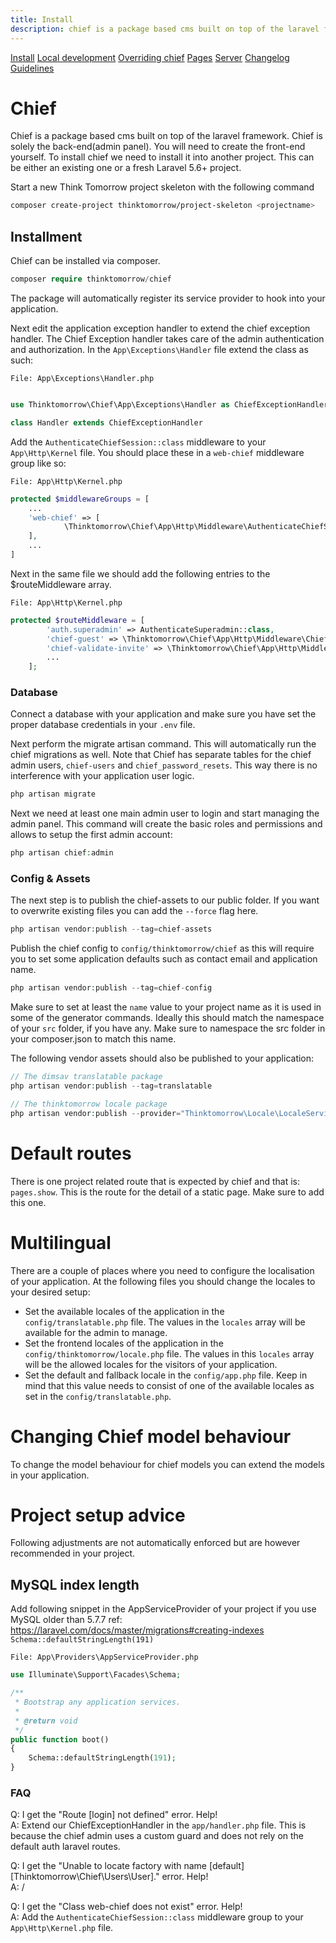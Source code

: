 ```yaml
---
title: Install
description: chief is a package based cms built on top of the laravel framework.
---
```

[Install](index.md)
[Local development](chief-development.md)
[Overriding chief](overriding-chief.md)
[Pages](pages/index.md)
[Server](server.md)
[Changelog](CHANGELOG.md)
[Guidelines](GUIDELINES.md)
# Chief

Chief is a package based cms built on top of the laravel framework.
Chief is solely the back-end(admin panel). You will need to create the front-end yourself.
To install chief we need to install it into another project.
This can be either an existing one or a fresh Laravel 5.6+ project.

Start a new Think Tomorrow project skeleton with the following command
```bash
composer create-project thinktomorrow/project-skeleton <projectname>
```

## Installment

Chief can be installed via composer.
```php
composer require thinktomorrow/chief
```
The package will automatically register its service provider to hook into your application.

Next edit the application exception handler to extend the chief exception handler.
The Chief Exception handler takes care of the admin authentication and authorization.
In the `App\Exceptions\Handler` file extend the class as such:


```File: App\Exceptions\Handler.php```
```php

use Thinktomorrow\Chief\App\Exceptions\Handler as ChiefExceptionHandler;

class Handler extends ChiefExceptionHandler
```

Add the `AuthenticateChiefSession::class` middleware to your `App\Http\Kernel` file. 
You should place these in a `web-chief` middleware group like so:

```File: App\Http\Kernel.php```
```php
protected $middlewareGroups = [
    ...
    'web-chief' => [
            \Thinktomorrow\Chief\App\Http\Middleware\AuthenticateChiefSession::class,
    ],
    ...
]
```

Next in the same file we should add the following entries to the $routeMiddleware array.

```File: App\Http\Kernel.php```
```php
protected $routeMiddleware = [
        'auth.superadmin' => AuthenticateSuperadmin::class,
        'chief-guest' => \Thinktomorrow\Chief\App\Http\Middleware\ChiefRedirectIfAuthenticated::class,
        'chief-validate-invite' => \Thinktomorrow\Chief\App\Http\Middleware\ChiefValidateInvite::class,
        ...
    ];
```

### Database

Connect a database with your application and make sure you have set the proper database credentials in your `.env` file. 

Next perform the migrate artisan command. This will automatically run the chief migrations as well.
Note that Chief has separate tables for the chief admin users, `chief-users` and `chief_password_resets`. This way there
is no interference with your application user logic.

```php
php artisan migrate
```

Next we need at least one main admin user to login and start managing the admin panel.
This command will create the basic roles and permissions and allows to setup the first admin account:

```php
php artisan chief:admin
```

### Config & Assets

The next step is to publish the chief-assets to our public folder.
If you want to overwrite existing files you can add the `--force` flag here.

```php
php artisan vendor:publish --tag=chief-assets
```

Publish the chief config to `config/thinktomorrow/chief` as this will require you to set some application defaults such as
contact email and application name.
```php
php artisan vendor:publish --tag=chief-config
```
Make sure to set at least the `name` value to your project name as it is used in some of the generator commands. Ideally this should match
the namespace of your `src` folder, if you have any. Make sure to namespace the src folder in your composer.json to match this name.

The following vendor assets should also be published to your application:
```php
// The dimsav translatable package
php artisan vendor:publish --tag=translatable

// The thinktomorrow locale package
php artisan vendor:publish --provider="Thinktomorrow\Locale\LocaleServiceProvider"
```

# Default routes
There is one project related route that is expected by chief and that is: `pages.show`. This
is the route for the detail of a static page. Make sure to add this one. 

# Multilingual

There are a couple of places where you need to configure the localisation of your application.
At the following files you should change the locales to your desired setup:

- Set the available locales of the application in the `config/translatable.php` file. The values in the `locales` array will be available for the admin to manage.
- Set the frontend locales of the application in the `config/thinktomorrow/locale.php` file. The values in this `locales` array will be the allowed locales for the visitors of your application.
- Set the default and fallback locale in the `config/app.php` file. Keep in mind that this value needs to consist of one of the available locales as set in the `config/translatable.php`.

# Changing Chief model behaviour

To change the model behaviour for chief models you can extend the models in your application.

# Project setup advice
Following adjustments are not automatically enforced but are however recommended in your project.

## MySQL index length
Add following snippet in the AppServiceProvider of your project if you use MySQL older than 5.7.7
ref: https://laravel.com/docs/master/migrations#creating-indexes
`Schema::defaultStringLength(191)`

```File: App\Providers\AppServiceProvider.php```
```php
use Illuminate\Support\Facades\Schema;

/**
 * Bootstrap any application services.
 *
 * @return void
 */
public function boot()
{
    Schema::defaultStringLength(191);
}
```

### FAQ

Q: I get the "Route [login] not defined" error. Help!  
A: Extend our ChiefExceptionHandler in the `app/handler.php` file. This is because the chief admin uses a custom guard and does not rely on the default auth laravel routes.

Q: I get the "Unable to locate factory with name [default] [Thinktomorrow\Chief\Users\User]." error. Help!  
A: /

Q: I get the "Class web-chief does not exist" error. Help!  
A: Add the `AuthenticateChiefSession::class` middleware group to your `App\Http\Kernel.php` file.
